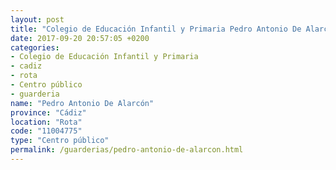 ```yaml
---
layout: post
title: "Colegio de Educación Infantil y Primaria Pedro Antonio De Alarcón"
date: 2017-09-20 20:57:05 +0200
categories:
- Colegio de Educación Infantil y Primaria
- cadiz
- rota
- Centro público
- guarderia
name: "Pedro Antonio De Alarcón"
province: "Cádiz"
location: "Rota"
code: "11004775"
type: "Centro público"
permalink: /guarderias/pedro-antonio-de-alarcon.html
---
```

